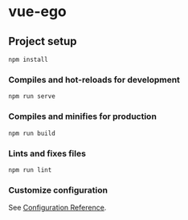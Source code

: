 # vue-ego

## Project setup
```
npm install
```

### Compiles and hot-reloads for development
```
npm run serve
```

### Compiles and minifies for production
```
npm run build
```

### Lints and fixes files
```
npm run lint
```

### Customize configuration
See [Configuration Reference](https://cli.vuejs.org/config/).

<!--
百度编译器
wangEditor
 -->
<!-- ##国际化
    vuei18n
    npm install vue-i18n -S
 -->

 <!-- 安装jwt-decode npm i jwt-decode -S -->

 <!-- mock.js前端模拟数据 -->
